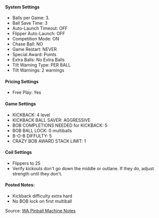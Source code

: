 #### System Settings
-   Balls per Game: 3.
-   Ball Save Time: 3
-   Auto-Launch Timeout: OFF
-   Flipper Auto-Launch: OFF
-   Competition Mode: ON
-   Chase Ball: NO
-   Game Restart: NEVER
-   Special Award: Points
-   Extra Balls: No Extra Balls
-   Tilt Warning Type: PER BALL
-   Tilt Warnings: 2 warnings
#### Pricing Settings
-   Free Play: Yes
#### Game Settings
-   KICKBACK: 4 level
-   KICKBACK BALL SAVER: AGGRESSIVE
-   BOB COMPLETIONS NEEDED for KICKBACK: 5
-   BOB BALL LOCK: 0 multiballs
-   B-O-B DIFFULTY: 5
-   CRAZY BOB AWARD STACK LIMIT: 1
#### Coil Settings
-   Flippers to 25
-   Verify kickouts don't go down the middle or outlane. If they do, adjust strength until they don't.
#### Posted Notes:
-   Kickback difficulty extra hard
-   No BOB lock on first multiball

Source: [WA Pinball Machine Notes](http://wapinball.net/setups/)
